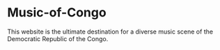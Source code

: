 # Music-of-Congo
This website is the ultimate destination for a diverse music scene of the Democratic Republic of the Congo.
